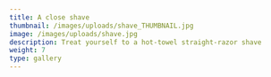 ```yaml
---
title: A close shave
thumbnail: /images/uploads/shave_THUMBNAIL.jpg
image: /images/uploads/shave.jpg
description: Treat yourself to a hot-towel straight-razor shave
weight: 7
type: gallery
---
```



